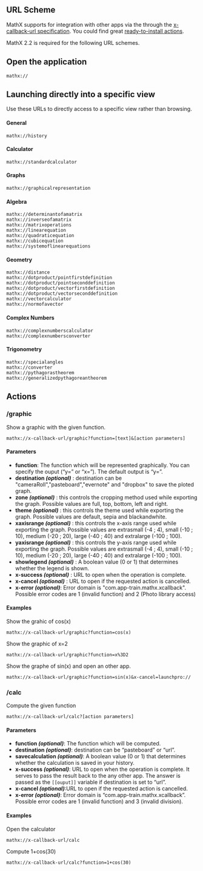 ## URL Scheme

MathX supports for integration with other apps via the through the [x-callback-url specification](http://x-callback-url.com/). You could find great [ready-to-install actions](actions.md).

MathX 2.2 is required for the following URL schemes.

## Open the application

`mathx://`

## Launching directly into a specific view

Use these URLs to directly access to a specific view rather than browsing.

#### General

	mathx://history

#### Calculator

	mathx://standardcalculator

#### Graphs

	mathx://graphicalrepresentation

#### Algebra

	mathx://determinantofamatrix
	mathx://inverseofamatrix
	mathx://matrixoperations
	mathx://linearequation
	mathx://quadraticequation
	mathx://cubicequation
	mathx://systemoflinearequations

#### Geometry

	mathx://distance
	mathx://dotproduct/pointfirstdefinition
	mathx://dotproduct/pointseconddefinition
	mathx://dotproduct/vectorfirstdefinition
	mathx://dotproduct/vectorseconddefinition
	mathx://vectorcalculator
	mathx://normofavector

#### Complex Numbers

	mathx://complexnumberscalculator
	mathx://complexnumbersconverter

#### Trigonometry

	mathx://specialangles
	mathx://converter
	mathx://pythagorastheorem
	mathx://generalizedpythagoreantheorem

## Actions

### /graphic

Show a graphic with the given function.

`mathx://x-callback-url/graphic?function=[text]&[action parameters]`

#### Parameters

- **function**: The function which will be represented graphically. You can specify the ouput (“y=” or “x=”). The default output is “y=”.
- **destination *(optional)*** : destination can be "cameraRoll","pasteboard","evernote" and "dropbox" to save the ploted graph.
- **zone *(optional)*** : this controls the cropping method used while exporting the graph. Possible values are full, top, bottom, left and right.
- **theme *(optional)*** : this controls the theme used while exporting the graph. Possible values are default, sepia and blackandwhite.
- **xaxisrange *(optional)*** : this controls the x-axis range used while exporting the graph. Possible values are extrasmall (-4 ; 4), small (-10 ; 10), medium (-20 ; 20), large (-40 ; 40) and extralarge (-100 ; 100).
- **yaxisrange *(optional)*** : this controls the y-axis range used while exporting the graph. Possible values are extrasmall (-4 ; 4), small (-10 ; 10), medium (-20 ; 20), large (-40 ; 40) and extralarge (-100 ; 100).
- **showlegend *(optional)*** : A boolean value (0 or 1) that determines whether the legend is shown.
- **x-success *(optional)*** : URL to open when the operation is complete.
- **x-cancel *(optional)*** : URL to open if the requested action is cancelled.
- **x-error *(optional)***: Error domain is "com.app-train.mathx.xcallback". Possible error codes are 1 (invalid function) and 2 (Photo library access)

#### Examples

Show the grahic of cos(x)

`mathx://x-callback-url/graphic?function=cos(x)`

Show the graphic of x=2

`mathx://x-callback-url/graphic?function=x%3D2`

Show the graphe of sin(x) and open an other app.

`mathx://x-callback-url/graphic?function=sin(x)&x-cancel=launchpro://`

### /calc

Compute the given function

`mathx://x-callback-url/calc?[action parameters]`

#### Parameters

- **function *(optional)***: The function which will be computed.
- **destination *(optional)***: destination can be “pasteboard” or “url”.
- **savecalculation *(optional)***: A boolean value (0 or 1) that determines whether the calculation is saved in your history.
- **x-success *(optional)***: URL to open when the operation is complete. It serves to pass the result back to the any other app. The answer is passed as the `[[ouput]]` variable if destination is set to “url”.
- **x-cancel *(optional)***:URL to open if the requested action is cancelled.
- **x-error *(optional)***: Error domain is “com.app-train.mathx.xcallback”. Possible error codes are 1 (invalid function) and 3 (invalid division).

#### Examples

Open the calculator

`mathx://x-callback-url/calc`

Compute 1+cos(30)

`mathx://x-callback-url/calc?function=1+cos(30)`